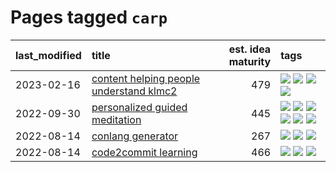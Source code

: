 # Pages tagged `carp`

|last_modified|title|est. idea maturity|tags
|:---|:---|---:|:---|
|2023-02-16|[content helping people understand klmc2](../explaining_klmc2.md)|479|[![](https://img.shields.io/badge/tag-carp-8344b1)](../tags/carp.md) [![](https://img.shields.io/badge/tag-meta-b6c680)](../tags/meta.md) [![](https://img.shields.io/badge/tag-tooling-4e6ea)](../tags/tooling.md) [![](https://img.shields.io/badge/tag-wip-28ab17)](../tags/wip.md)|
|2022-09-30|[personalized guided meditation](../personalized-guided-meditation.md)|445|[![](https://img.shields.io/badge/tag-carp-8344b1)](../tags/carp.md) [![](https://img.shields.io/badge/tag-dataset-f05668)](../tags/dataset.md) [![](https://img.shields.io/badge/tag-experimental-af803c)](../tags/experimental.md) [![](https://img.shields.io/badge/tag-meditation-3a4f8e)](../tags/meditation.md) [![](https://img.shields.io/badge/tag-nlp-91514)](../tags/nlp.md) [![](https://img.shields.io/badge/tag-personalization-6984a1)](../tags/personalization.md)|
|2022-08-14|[conlang generator](../conlang_lm.md)|267|[![](https://img.shields.io/badge/tag-carp-8344b1)](../tags/carp.md) [![](https://img.shields.io/badge/tag-dataset-f05668)](../tags/dataset.md) [![](https://img.shields.io/badge/tag-experimental-af803c)](../tags/experimental.md)|
|2022-08-14|[code2commit learning](../code2commit-learning.md)|466|[![](https://img.shields.io/badge/tag-carp-8344b1)](../tags/carp.md) [![](https://img.shields.io/badge/tag-experimental-af803c)](../tags/experimental.md) [![](https://img.shields.io/badge/tag-foundation-cb29b)](../tags/foundation.md)|